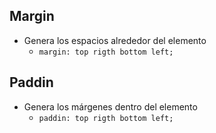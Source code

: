 ## **Margin**

- Genera los espacios alrededor del elemento
	- `margin: top rigth bottom left;`

## **Paddin**

- Genera los márgenes dentro del elemento
	- `paddin: top rigth bottom left;`